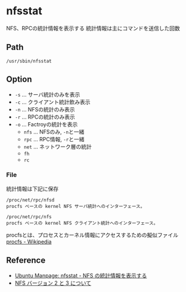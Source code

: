 # nfsstat

NFS、RPCの統計情報を表示する
統計情報は主にコマンドを送信した回数

## Path

`/usr/sbin/nfsstat`

## Option

- `-s` ... サーバ統計のみを表示
- `-c` ... クライアント統計飲み表示
- `-n` ... NFSの統計のみ表示
- `-r` ... RPCの統計のみ表示
- `-o` ... Factroyの統計を表示
   - `nfs` ... NFSのみ, `-n`と一緒
   - `rpc` ... RPC情報, `-r`と一緒
   - `net` ... ネットワーク層の統計
   - `fh`
   - `rc`

### File

統計情報は下記に保存

```
/proc/net/rpc/nfsd
procfs ベースの kernel NFS サーバ統計へのインターフェース。

/proc/net/rpc/nfs
procfs ベースの kernel NFS クライアント統計へのインターフェース。
```

procfsとは、プロセスとカーネル情報にアクセスするための擬似ファイル  
[procfs - Wikipedia](https://ja.wikipedia.org/wiki/Procfs)

## Reference

- [Ubuntu Manpage: nfsstat - NFS の統計情報を表示する](http://manpages.ubuntu.com/manpages/bionic/ja/man8/nfsstat.8.html)
- [NFS バージョン 2 と 3 について](https://docs.oracle.com/cd/E19620-01/805-5656/6j5bcoqg9/index.html)